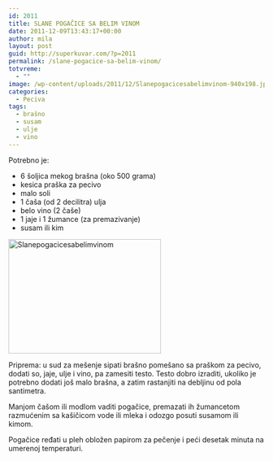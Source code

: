 ```yaml
---
id: 2011
title: SLANE POGAČICE SA BELIM VINOM
date: 2011-12-09T13:43:17+00:00
author: mila
layout: post
guid: http://superkuvar.com/?p=2011
permalink: /slane-pogacice-sa-belim-vinom/
totvreme:
  - ""
image: /wp-content/uploads/2011/12/Slanepogacicesabelimvinom-940x198.jpg
categories:
  - Peciva
tags:
  - brašno
  - susam
  - ulje
  - vino
---
```

Potrebno je:

  * 6 šoljica mekog brašna (oko 500 grama)
  * kesica praška za pecivo
  * malo soli
  * 1 čaša (od 2 decilitra) ulja
  * belo vino (2 čaše)
  * 1 jaje i 1 žumance (za premazivanje)
  * susam ili kim

<img class="alignnone size-medium wp-image-5937" src="//superkuvar.com/wp-content/uploads/2011/12/Slanepogacicesabelimvinom-300x225.jpg" alt="Slanepogacicesabelimvinom" width="300" height="225" /> 

Priprema: u sud za mešenje sipati brašno pomešano sa praškom za pecivo, dodati so, jaje, ulje i vino, pa zamesiti testo. Testo dobro izraditi, ukoliko je potrebno dodati još malo brašna, a zatim rastanjiti na debljinu od pola santimetra.

Manjom čašom ili modlom vaditi pogačice, premazati ih žumancetom razmućenim sa kašičicom vode ili mleka i odozgo posuti susamom ili kimom.

Pogačice ređati u pleh obložen papirom za pečenje i peći desetak minuta na umerenoj temperaturi.
